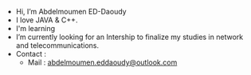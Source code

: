 -	Hi, I’m Abdelmoumen ED-Daoudy
-	I love JAVA & C++.
- I'm learning 
-	I’m currently looking for an Intership to finalize my studies in network and telecommunications.
- Contact :
	- Mail : abdelmoumen.eddaoudy@outlook.com
